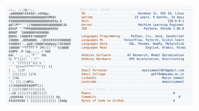 <picture>
  <source srcset="https://raw.githubusercontent.com/mmazinjameel/mmazinjameel/main/dark_mode.svg?v=1756483925" media="(prefers-color-scheme: dark)">
  <img src="https://raw.githubusercontent.com/mmazinjameel/mmazinjameel/main/light_mode.svg?v=1756483925">
</picture>
